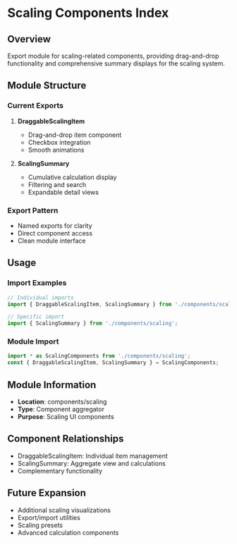 # Scaling Components Index

## Overview
Export module for scaling-related components, providing drag-and-drop functionality and comprehensive summary displays for the scaling system.

## Module Structure

### Current Exports
1. **DraggableScalingItem**
   - Drag-and-drop item component
   - Checkbox integration
   - Smooth animations

2. **ScalingSummary**
   - Cumulative calculation display
   - Filtering and search
   - Expandable detail views

### Export Pattern
- Named exports for clarity
- Direct component access
- Clean module interface

## Usage

### Import Examples
```javascript
// Individual imports
import { DraggableScalingItem, ScalingSummary } from './components/scaling';

// Specific import
import { ScalingSummary } from './components/scaling';
```

### Module Import
```javascript
import * as ScalingComponents from './components/scaling';
const { DraggableScalingItem, ScalingSummary } = ScalingComponents;
```

## Module Information
- **Location**: components/scaling
- **Type**: Component aggregator
- **Purpose**: Scaling UI components

## Component Relationships
- DraggableScalingItem: Individual item management
- ScalingSummary: Aggregate view and calculations
- Complementary functionality

## Future Expansion
- Additional scaling visualizations
- Export/import utilities
- Scaling presets
- Advanced calculation components